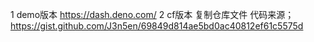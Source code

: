 1 demo版本
https://dash.deno.com/
2 cf版本
复制仓库文件
代码来源；https://gist.github.com/J3n5en/69849d814ae5bd0ac40812ef61c5575d
